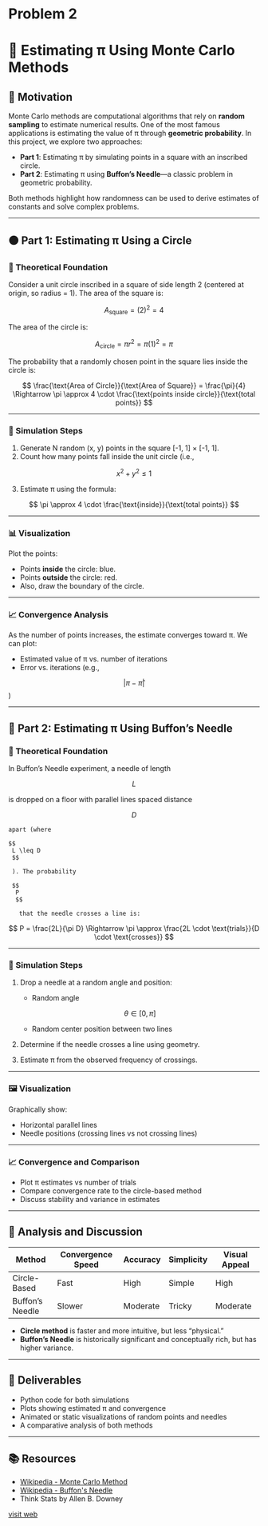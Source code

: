 # Problem 2

# 🧮 Estimating π Using Monte Carlo Methods

## 🎯 Motivation

Monte Carlo methods are computational algorithms that rely on **random sampling** to estimate numerical results. One of the most famous applications is estimating the value of π through **geometric probability**. In this project, we explore two approaches:

- **Part 1**: Estimating π by simulating points in a square with an inscribed circle.
- **Part 2**: Estimating π using **Buffon’s Needle**—a classic problem in geometric probability.

Both methods highlight how randomness can be used to derive estimates of constants and solve complex problems.

---

## 🟠 Part 1: Estimating π Using a Circle

### 📐 Theoretical Foundation

Consider a unit circle inscribed in a square of side length 2 (centered at origin, so radius = 1). The area of the square is:

$$
A_{\text{square}} = (2)^2 = 4
$$

The area of the circle is:

$$
A_{\text{circle}} = \pi r^2 = \pi (1)^2 = \pi
$$

The probability that a randomly chosen point in the square lies inside the circle is:

$$
\frac{\text{Area of Circle}}{\text{Area of Square}} = \frac{\pi}{4} \Rightarrow \pi \approx 4 \cdot \frac{\text{points inside circle}}{\text{total points}}
$$

---

### 🧪 Simulation Steps

1. Generate N random (x, y) points in the square [-1, 1] × [-1, 1].
2. Count how many points fall inside the unit circle (i.e., 

$$
 x^2 + y^2 \leq 1 
 $$

3. Estimate π using the formula:

$$
\pi \approx 4 \cdot \frac{\text{inside}}{\text{total points}}
$$

---

### 📊 Visualization

Plot the points:
- Points **inside** the circle: blue.
- Points **outside** the circle: red.
- Also, draw the boundary of the circle.

---

### 📈 Convergence Analysis

As the number of points increases, the estimate converges toward π. We can plot:

- Estimated value of π vs. number of iterations
- Error vs. iterations (e.g., 

$$
 |\pi - \hat{\pi}| 
 $$)

---

## 🧵 Part 2: Estimating π Using Buffon’s Needle

### 📐 Theoretical Foundation

In Buffon’s Needle experiment, a needle of length 

$$
 L 
 $$
 
  is dropped on a floor with parallel lines spaced distance 
  
  $$
   D 
   $$
   
    apart (where 
    
    $$
     L \leq D 
     $$
     
     ). The probability 
     
     $$
      P 
      $$
      
       that the needle crosses a line is:

$$
P = \frac{2L}{\pi D}
\Rightarrow \pi \approx \frac{2L \cdot \text{trials}}{D \cdot \text{crosses}}
$$

---

### 🧪 Simulation Steps

1. Drop a needle at a random angle and position:
   - Random angle 
   
   $$
    \theta \in [0, \pi] 
    $$

   - Random center position between two lines
2. Determine if the needle crosses a line using geometry.
3. Estimate π from the observed frequency of crossings.

---

### 🖼 Visualization

Graphically show:
- Horizontal parallel lines
- Needle positions (crossing lines vs not crossing lines)

---

### 📈 Convergence and Comparison

- Plot π estimates vs number of trials
- Compare convergence rate to the circle-based method
- Discuss stability and variance in estimates

---

## 🔬 Analysis and Discussion

| Method            | Convergence Speed | Accuracy | Simplicity | Visual Appeal |
|------------------|-------------------|----------|------------|----------------|
| Circle-Based     | Fast              | High     | Simple     | High           |
| Buffon’s Needle  | Slower            | Moderate | Tricky     | Moderate       |

- **Circle method** is faster and more intuitive, but less “physical.”
- **Buffon’s Needle** is historically significant and conceptually rich, but has higher variance.

---

## 📁 Deliverables

- Python code for both simulations
- Plots showing estimated π and convergence
- Animated or static visualizations of random points and needles
- A comparative analysis of both methods

---

## 📚 Resources

- [Wikipedia - Monte Carlo Method](https://en.wikipedia.org/wiki/Monte_Carlo_method)
- [Wikipedia - Buffon's Needle](https://en.wikipedia.org/wiki/Buffon%27s_needle)
- Think Stats by Allen B. Downey

[visit web](https://colab.research.google.com/drive/19V3WtC19b258Bnnpy-amlo8_d3M3FIYf?usp=sharing)